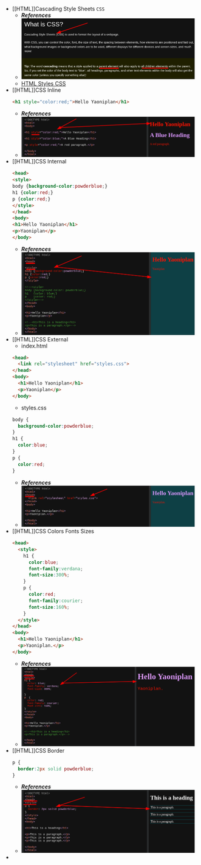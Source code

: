 - [[HTML]]Cascading Style Sheets `CSS`
  * ***References***
  * ![image.png](../assets/image_1666564175640_0.png)
  * [HTML Styles CSS](https://www.w3schools.com/html/html_css.asp)
- [[HTML]]CSS Inline
  ```html
  <h1 style="color:red;">Hello Yaoniplan</h1>
  ```
  * ***References***
  * ![image.png](../assets/image_1666566786973_0.png)
- [[HTML]]CSS Internal
  ```html
  <head>
  <style>
  body {background-color:powderblue;}
  h1 {color:red;}
  p {color:red;}
  </style>
  </head>
  <body>
  <h1>Hello Yaoniplan</h1>
  <p>Yaoniplan</p>
  </body>
  ```
  * ***References***
  * ![image.png](../assets/image_1666567690501_0.png)
- [[HTML]]CSS External
  * index.html
  ```html
  <head>
    <link rel="stylesheet" href="styles.css">
  </head>
  <body>
    <h1>Hello Yaoniplan</h1>
    <p>Yaoniplan</p>
  </body>
  ```
  * styles.css
  ```css
  body {
    background-color:powderblue;
  }
  h1 {
    color:blue;
  }
  p {
    color:red;
  }
  ```
  * ***References***
  * ![image.png](../assets/image_1666568716621_0.png)
- [[HTML]]CSS Colors Fonts Sizes
  ```html
  <head>
    <style>
      h1 {
        color:blue;
        font-family:verdana;
        font-size:300%;
      }
      p {
        color:red;
        font-family:courier;
        font-size:160%;
      }
    </style>
  </head>
  <body>
    <h1>Hello Yaoniplan</h1>
    <p>Yaoniplan.</p>
  </body>
  ```
  * ***References***
  * ![image.png](../assets/image_1666569668888_0.png)
- [[HTML]]CSS Border
  ```css
  p {
    border:2px solid powderblue;
  }
  ```
  * ***References***
  * ![image.png](../assets/image_1666570686855_0.png)
-
